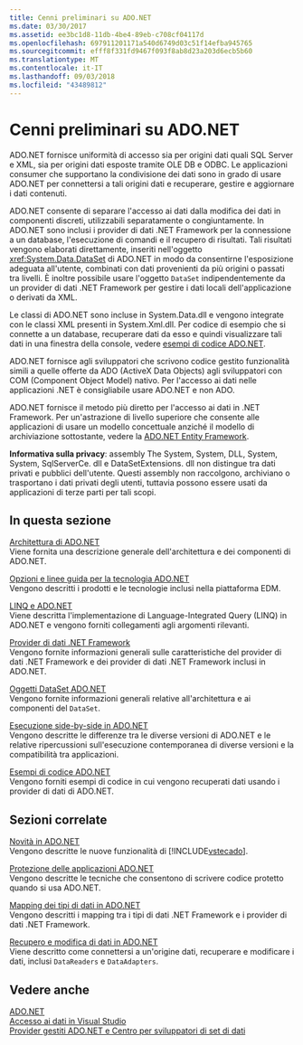 ```yaml
---
title: Cenni preliminari su ADO.NET
ms.date: 03/30/2017
ms.assetid: ee3bc1d8-11db-4be4-89eb-c708cf04117d
ms.openlocfilehash: 697911201171a540d6749d03c51f14efba945765
ms.sourcegitcommit: efff8f331fd9467f093f8ab8d23a203d6ecb5b60
ms.translationtype: MT
ms.contentlocale: it-IT
ms.lasthandoff: 09/03/2018
ms.locfileid: "43489812"
---
```

# <a name="adonet-overview"></a>Cenni preliminari su ADO.NET
ADO.NET fornisce uniformità di accesso sia per origini dati quali SQL Server e XML, sia per origini dati esposte tramite OLE DB e ODBC. Le applicazioni consumer che supportano la condivisione dei dati sono in grado di usare ADO.NET per connettersi a tali origini dati e recuperare, gestire e aggiornare i dati contenuti.  
  
 ADO.NET consente di separare l'accesso ai dati dalla modifica dei dati in componenti discreti, utilizzabili separatamente o congiuntamente. In ADO.NET sono inclusi i provider di dati .NET Framework per la connessione a un database, l'esecuzione di comandi e il recupero di risultati. Tali risultati vengono elaborati direttamente, inseriti nell'oggetto <xref:System.Data.DataSet> di ADO.NET in modo da consentirne l'esposizione adeguata all'utente, combinati con dati provenienti da più origini o passati tra livelli. È inoltre possibile usare l'oggetto `DataSet` indipendentemente da un provider di dati .NET Framework per gestire i dati locali dell'applicazione o derivati da XML.  
  
 Le classi di ADO.NET sono incluse in System.Data.dll e vengono integrate con le classi XML presenti in System.Xml.dll. Per codice di esempio che si connette a un database, recuperare dati da esso e quindi visualizzare tali dati in una finestra della console, vedere [esempi di codice ADO.NET](../../../../docs/framework/data/adonet/ado-net-code-examples.md).  
  
 ADO.NET fornisce agli sviluppatori che scrivono codice gestito funzionalità simili a quelle offerte da ADO (ActiveX Data Objects) agli sviluppatori con COM (Component Object Model) nativo. Per l'accesso ai dati nelle applicazioni .NET è consigliabile usare ADO.NET e non ADO.  
  
 ADO.NET fornisce il metodo più diretto per l'accesso ai dati in .NET Framework. Per un'astrazione di livello superiore che consente alle applicazioni di usare un modello concettuale anziché il modello di archiviazione sottostante, vedere la [ADO.NET Entity Framework](../../../../docs/framework/data/adonet/ef/index.md).  
  
 **Informativa sulla privacy**: assembly The System, System, DLL, System, System, SqlServerCe. dll e DataSetExtensions. dll non distingue tra dati privati e pubblici dell'utente.  Questi assembly non raccolgono, archiviano o trasportano i dati privati degli utenti, tuttavia possono essere usati da applicazioni di terze parti per tali scopi.  
  
## <a name="in-this-section"></a>In questa sezione  
 [Architettura di ADO.NET](../../../../docs/framework/data/adonet/ado-net-architecture.md)  
 Viene fornita una descrizione generale dell'architettura e dei componenti di ADO.NET.  
  
 [Opzioni e linee guida per la tecnologia ADO.NET](../../../../docs/framework/data/adonet/ado-net-technology-options-and-guidelines.md)  
 Vengono descritti i prodotti e le tecnologie inclusi nella piattaforma EDM.  
  
 [LINQ e ADO.NET](../../../../docs/framework/data/adonet/linq-and-ado-net.md)  
 Viene descritta l'implementazione di Language-Integrated Query (LINQ) in ADO.NET e vengono forniti collegamenti agli argomenti rilevanti.  
  
 [Provider di dati .NET Framework](../../../../docs/framework/data/adonet/data-providers.md)  
 Vengono fornite informazioni generali sulle caratteristiche del provider di dati .NET Framework e dei provider di dati .NET Framework inclusi in ADO.NET.  
  
 [Oggetti DataSet ADO.NET](../../../../docs/framework/data/adonet/ado-net-datasets.md)  
 Vengono fornite informazioni generali relative all'architettura e ai componenti del `DataSet`.  
  
 [Esecuzione side-by-side in ADO.NET](../../../../docs/framework/data/adonet/side-by-side-execution.md)  
 Vengono descritte le differenze tra le diverse versioni di ADO.NET e le relative ripercussioni sull'esecuzione contemporanea di diverse versioni e la compatibilità tra applicazioni.  
  
 [Esempi di codice ADO.NET](../../../../docs/framework/data/adonet/ado-net-code-examples.md)  
 Vengono forniti esempi di codice in cui vengono recuperati dati usando i provider di dati di ADO.NET.  
  
## <a name="related-sections"></a>Sezioni correlate  
 [Novità in ADO.NET](../../../../docs/framework/data/adonet/whats-new.md)  
 Vengono descritte le nuove funzionalità di [!INCLUDE[vstecado](../../../../includes/vstecado-md.md)].  
  
 [Protezione delle applicazioni ADO.NET](../../../../docs/framework/data/adonet/securing-ado-net-applications.md)  
 Vengono descritte le tecniche che consentono di scrivere codice protetto quando si usa ADO.NET.  
  
 [Mapping dei tipi di dati in ADO.NET](../../../../docs/framework/data/adonet/data-type-mappings-in-ado-net.md)  
 Vengono descritti i mapping tra i tipi di dati .NET Framework e i provider di dati .NET Framework.  
  
 [Recupero e modifica di dati in ADO.NET](../../../../docs/framework/data/adonet/retrieving-and-modifying-data.md)  
 Viene descritto come connettersi a un'origine dati, recuperare e modificare i dati, inclusi `DataReaders` e `DataAdapters`.  
  
## <a name="see-also"></a>Vedere anche  
 [ADO.NET](../../../../docs/framework/data/adonet/index.md)  
 [Accesso ai dati in Visual Studio](/visualstudio/data-tools/accessing-data-in-visual-studio)  
 [Provider gestiti ADO.NET e Centro per sviluppatori di set di dati](https://go.microsoft.com/fwlink/?LinkId=217917)
